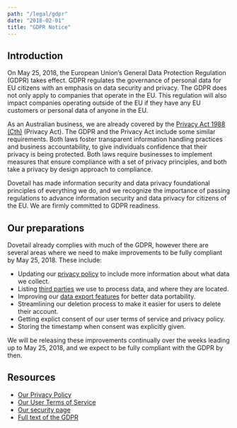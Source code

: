 ```yaml
---
path: "/legal/gdpr"
date: "2018-02-01"
title: "GDPR Notice"
---
```


## Introduction

On May 25, 2018, the European Union’s General Data Protection Regulation (GDPR) takes effect. GDPR regulates the governance of personal data for EU citizens with an emphasis on data security and privacy. The GDPR does not only apply to companies that operate in the EU. This regulation will also impact companies operating outside of the EU if they have any EU customers or personal data of anyone in the EU.

As an Australian business, we are already covered by the [Privacy Act 1988 (Cth)](https://www.legislation.gov.au/Details/C2017C00283) (Privacy Act). The GDPR and the Privacy Act include some similar requirements. Both laws foster transparent information handling practices and business accountability, to give individuals confidence that their privacy is being protected. Both laws require businesses to implement measures that ensure compliance with a set of privacy principles, and both take a privacy by design approach to compliance.

Dovetail has made information security and data privacy foundational principles of everything we do, and we recognize the importance of passing regulations to advance information security and data privacy for citizens of the EU. We are firmly committed to GDPR readiness.

## Our preparations

Dovetail already complies with much of the GDPR, however there are several areas where we need to make improvements to be fully compliant by May 25, 2018. These include:

* Updating our [privacy policy](/legal/privacy) to include more information about what data we collect.
* Listing [third parties](/legal/data-subprocessors) we use to process data, and where they are located.
* Improving our [data export features](/help/export) for better data portability.
* Streamlining our deletion process to make it easier for users to delete their account.
* Getting explict consent of our user terms of service and privacy policy.
* Storing the timestamp when consent was explicitly given.

We will be releasing these improvements continually over the weeks leading up to May 25, 2018, and we expect to be fully compliant with the GDPR by then.

## Resources

* [Our Privacy Policy](/legal/privacy)
* [Our User Terms of Service](/legal/user-terms)
* [Our security page](/product/security)
* [Full text of the GDPR](https://gdpr-info.eu/)
